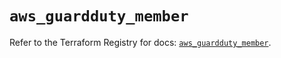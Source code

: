 # `aws_guardduty_member`

Refer to the Terraform Registry for docs: [`aws_guardduty_member`](https://registry.terraform.io/providers/hashicorp/aws/6.12.0/docs/resources/guardduty_member).
